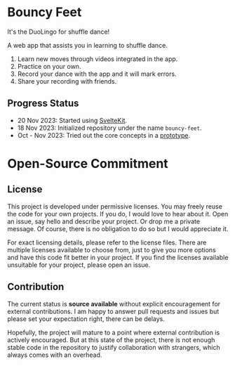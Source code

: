 # Bouncy Feet

It's the DuoLingo for shuffle dance!

A web app that assists you in learning to shuffle dance.

1. Learn new moves through videos integrated in the app.
2. Practice on your own.
3. Record your dance with the app and it will mark errors.
4. Share your recording with friends.

## Progress Status

- 20 Nov 2023: Started using [SvelteKit](https://kit.svelte.dev/).
- 18 Nov 2023: Initialized repository under the name `bouncy-feet`.
- Oct - Nov 2023: Tried out the core concepts in a
  [prototype](https://github.com/jakmeier/dance-app-poc-playground).

# Open-Source Commitment

## License

This project is developed under permissive licenses. You may freely reuse the
code for your own projects. If you do, I would love to hear about it. Open an
issue, say hello and describe your project. Or drop me a private message. Of
course, there is no obligation to do so but I would appreciate it.

For exact licensing details, please refer to the license files. There are
multiple licenses available to choose from, just to give you more options and
have this code fit better in your project. If you find the licenses available
unsuitable for your project, please open an issue.

## Contribution

The current status is **source available** without explicit encouragement for
external contributions. I am happy to answer pull requests and issues but please
set your expectation right, there can be delays.

Hopefully, the project will mature to a point where external contribution is
actively encouraged. But at this state of the project, there is not enough
stable code in the repository to justify collaboration with strangers, which
always comes with an overhead.
